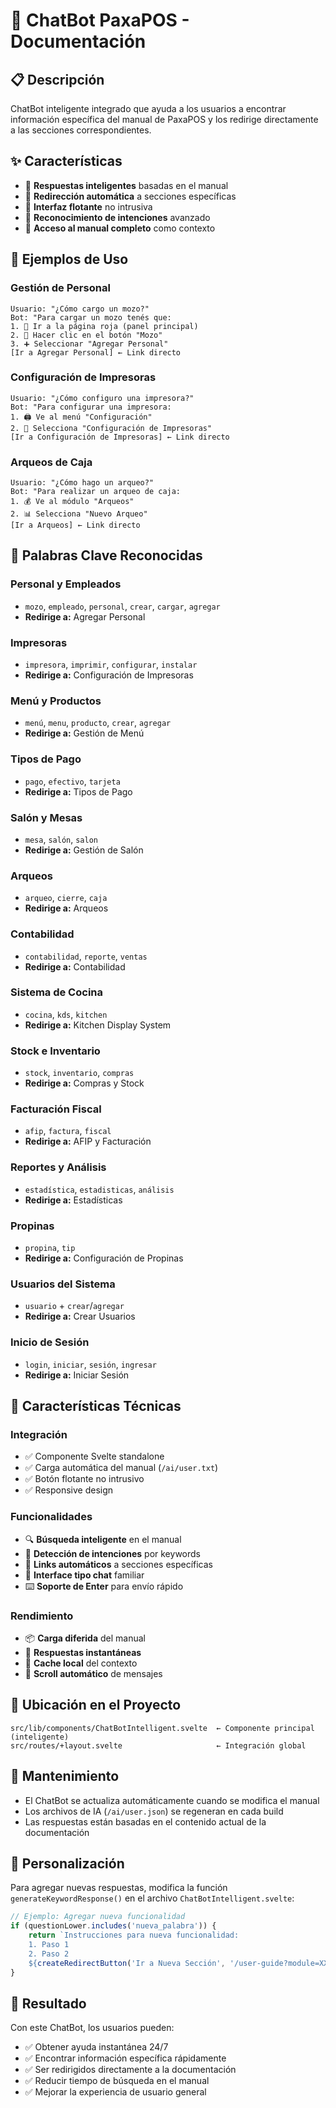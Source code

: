 # 🤖 ChatBot PaxaPOS - Documentación

## 📋 **Descripción**
ChatBot inteligente integrado que ayuda a los usuarios a encontrar información específica del manual de PaxaPOS y los redirige directamente a las secciones correspondientes.

## ✨ **Características**
- 💬 **Respuestas inteligentes** basadas en el manual
- 🔗 **Redirección automática** a secciones específicas 
- 📱 **Interfaz flotante** no intrusiva
- 🎯 **Reconocimiento de intenciones** avanzado
- 📖 **Acceso al manual completo** como contexto

## 🚀 **Ejemplos de Uso**

### **Gestión de Personal**
```
Usuario: "¿Cómo cargo un mozo?"
Bot: "Para cargar un mozo tenés que:
1. 🔴 Ir a la página roja (panel principal)
2. 🔘 Hacer clic en el botón "Mozo"
3. ➕ Seleccionar "Agregar Personal"
[Ir a Agregar Personal] ← Link directo
```

### **Configuración de Impresoras**
```
Usuario: "¿Cómo configuro una impresora?"
Bot: "Para configurar una impresora:
1. 🖨️ Ve al menú "Configuración"
2. 🔧 Selecciona "Configuración de Impresoras"
[Ir a Configuración de Impresoras] ← Link directo
```

### **Arqueos de Caja**
```
Usuario: "¿Cómo hago un arqueo?"
Bot: "Para realizar un arqueo de caja:
1. 💰 Ve al módulo "Arqueos"
2. 📊 Selecciona "Nuevo Arqueo"
[Ir a Arqueos] ← Link directo
```

## 🎯 **Palabras Clave Reconocidas**

### **Personal y Empleados**
- `mozo`, `empleado`, `personal`, `crear`, `cargar`, `agregar`
- **Redirige a:** Agregar Personal

### **Impresoras**
- `impresora`, `imprimir`, `configurar`, `instalar`
- **Redirige a:** Configuración de Impresoras

### **Menú y Productos**
- `menú`, `menu`, `producto`, `crear`, `agregar`
- **Redirige a:** Gestión de Menú

### **Tipos de Pago**
- `pago`, `efectivo`, `tarjeta`
- **Redirige a:** Tipos de Pago

### **Salón y Mesas**
- `mesa`, `salón`, `salon`
- **Redirige a:** Gestión de Salón

### **Arqueos**
- `arqueo`, `cierre`, `caja`
- **Redirige a:** Arqueos

### **Contabilidad**
- `contabilidad`, `reporte`, `ventas`
- **Redirige a:** Contabilidad

### **Sistema de Cocina**
- `cocina`, `kds`, `kitchen`
- **Redirige a:** Kitchen Display System

### **Stock e Inventario**
- `stock`, `inventario`, `compras`
- **Redirige a:** Compras y Stock

### **Facturación Fiscal**
- `afip`, `factura`, `fiscal`
- **Redirige a:** AFIP y Facturación

### **Reportes y Análisis**
- `estadística`, `estadisticas`, `análisis`
- **Redirige a:** Estadísticas

### **Propinas**
- `propina`, `tip`
- **Redirige a:** Configuración de Propinas

### **Usuarios del Sistema**
- `usuario` + `crear`/`agregar`
- **Redirige a:** Crear Usuarios

### **Inicio de Sesión**
- `login`, `iniciar`, `sesión`, `ingresar`
- **Redirige a:** Iniciar Sesión

## 🔧 **Características Técnicas**

### **Integración**
- ✅ Componente Svelte standalone
- ✅ Carga automática del manual (`/ai/user.txt`)
- ✅ Botón flotante no intrusivo
- ✅ Responsive design

### **Funcionalidades**
- 🔍 **Búsqueda inteligente** en el manual
- 🎯 **Detección de intenciones** por keywords
- 🔗 **Links automáticos** a secciones específicas
- 📱 **Interface tipo chat** familiar
- ⌨️ **Soporte de Enter** para envío rápido

### **Rendimiento**
- 📦 **Carga diferida** del manual
- 🚀 **Respuestas instantáneas** 
- 💾 **Cache local** del contexto
- 🔄 **Scroll automático** de mensajes

## 📍 **Ubicación en el Proyecto**
```
src/lib/components/ChatBotIntelligent.svelte  ← Componente principal (inteligente)
src/routes/+layout.svelte                     ← Integración global
```

## 🔄 **Mantenimiento**
- El ChatBot se actualiza automáticamente cuando se modifica el manual
- Los archivos de IA (`/ai/user.json`) se regeneran en cada build
- Las respuestas están basadas en el contenido actual de la documentación

## 🎨 **Personalización**
Para agregar nuevas respuestas, modifica la función `generateKeywordResponse()` en el archivo `ChatBotIntelligent.svelte`:

```javascript
// Ejemplo: Agregar nueva funcionalidad
if (questionLower.includes('nueva_palabra')) {
    return `Instrucciones para nueva funcionalidad:
    1. Paso 1
    2. Paso 2
    ${createRedirectButton('Ir a Nueva Sección', '/user-guide?module=XX-Nueva-Seccion')}`;
}
```

## 🚀 **Resultado**
Con este ChatBot, los usuarios pueden:
- ✅ Obtener ayuda instantánea 24/7
- ✅ Encontrar información específica rápidamente  
- ✅ Ser redirigidos directamente a la documentación
- ✅ Reducir tiempo de búsqueda en el manual
- ✅ Mejorar la experiencia de usuario general

